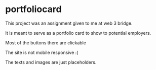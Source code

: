 # portfoliocard
This project was an assignment given to me at web 3 bridge.

It is meant to serve as a portfolio card to show to potential employers.

Most of the buttons there are clickable

The site is not mobile responsive :(

The texts and images are just placeholders.
